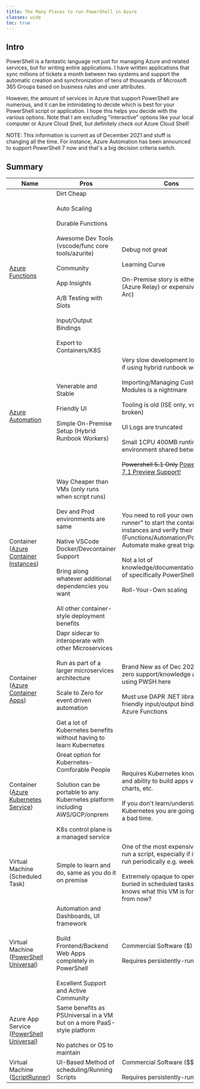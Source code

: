 ```yaml
---
title: The Many Places to run PowerShell in Azure
classes: wide
toc: true
---
```


## Intro
PowerShell is a fantastic language not just for managing Azure and related services, but for writing entire applications.
I have written applications that sync millions of tickets a month between two systems and support the automatic creation
and synchronization of tens of thousands of Microsoft 365 Groups based on business rules and user attributes.

However, the amount of services in Azure that support PowerShell are numerous, and it can be intimidating to decide which
is best for your PowerShell script or application. I hope this helps you decide with the various options. Note that I am
excluding "interactive" options like your local computer or Azure Cloud Shell, but definitely check out Azure Cloud Shell!

NOTE: This information is current as of December 2021 and stuff is changing all the time. For instance, Azure Automation
has been announced to support PowerShell 7 now and that's a big decision criteria switch.

## Summary
|Name | Pros | Cons| Best For|Not Recommended
|-----|------|-----|---------|---------------
[Azure Functions](https://docs.microsoft.com/en-us/azure/azure-functions/functions-reference-powershell)|Dirt Cheap<br><br>Auto Scaling<br><br>Durable Functions<br><br>Awesome Dev Tools (vscode/func core tools/azurite)<br><br>Community<br><br>App Insights<br><br>A/B Testing with Slots<br><br>Input/Output Bindings<br><br>Export to Containers/K8S|Debug not great<br><br>Learning Curve<br><br>On-Premise story is either hard (Azure Relay) or expensive (Azure Arc)|Short <10 min scripts<br><br>Event Driven Automation<br><br>Microservice Architectures and Web APIs, especially burstable demand<br><br>Filling in gaps in Power Apps / Power Automate|Out-Of-The-Box Scripts<br><br>Long-Running Batch Processes not written for Functions<br><br>On-Premise Activities
[Azure Automation](https://azure.microsoft.com/en-us/services/automation/#overview)|Venerable and Stable<br><br>Friendly UI<br><br>Simple On-Premise Setup (Hybrid Runbook Workers)<br><br>|Very slow development loop even if using hybrid runbook workers<br><br>Importing/Managing Custom Modules is a nightmare<br><br>Tooling is old (ISE only, vscode is broken)<br><br>UI Logs are truncated<br><br>Small 1CPU 400MB runtime environment shared between jobs<br><br>~~Powershell 5.1 Only~~ [Powershell 7.1 Preview Support!](https://azure.microsoft.com/en-us/updates/azure-automation-powershell-7/)|Simple Azure Tasks using Az Modules<br><br>Out-Of-The-Box Scripts<br><br>Automation Scripts requiring low performance (e.g. queries, reports, start/stop VMs, etc)<br><br>Long-Running Scripts<br><br>Scripts to perform on-premise tasks in an AD domain<br><br>Tasks that the helpdesk can be delegated to run on-demand|Scripts that require a large amount of memory (Hybrid Runbook Workers help mitigate but can be costly)<br><br>Constantly changing scripts requiring fast feedback/testing<br><br>Projects that use lots of modules that must be updated frequently
Container ([Azure Container Instances](https://azure.microsoft.com/en-us/services/container-instances/))|Way Cheaper than VMs (only runs when script runs)<br><br>Dev and Prod environments are same<br><br>Native VSCode Docker/Devcontainer Support<br><br>Bring along whatever additional dependencies you want<br><br>All other container-style deployment benefits|You need to roll your own "task runner" to start the container instances and verify their results (Functions/Automation/Power Automate make great triggers)<br><br>Not a lot of knowledge/documentation/support of specifically PowerShell in ACI<br><br>Roll-Your-Own scaling|People who want complete control over the process<br><br>High Performance scripts with a known load (Batch Tasks, etc.)<br><br>Scripts that need to bundle an external binary/dependency to work|Simple Solutions to hand off to standard Azure workers (limited UI)<br><br>Small Tasks to run frequently<br><br>People who want an ecosystem of tooling around the running and reporting of scripts.<br><br>Apps that require multiple isolated containers/components (AKS/ACA are better solutions)
Container ([Azure Container Apps](https://azure.microsoft.com/en-us/services/container-apps/))|Dapr sidecar to interoperate with other Microservices<br><br>Run as part of a larger microservices architecture<br><br>Scale to Zero for event driven automation<br><br>Get a lot of Kubernetes benefits without having to learn Kubernetes|Brand New as of Dec 2021, almost zero support/knowledge around using PWSH here<br><br>Must use DAPR .NET libraries, no friendly input/output bindings like Azure Functions|Scripts/Apps that need to behave as part of a larger microservices framework<br><br>Scripts that need to interoperate with other apps via Dapr/KEDA event framework<br><br>Multi-Container processes that use Powershell
Container ([Azure Kubernetes Service](https://azure.microsoft.com/en-us/services/kubernetes-service/))|Great option for Kubernetes-Comforable People<br><br>Solution can be portable to any Kubernetes platform including AWS/GCP/onprem<br><br>K8s control plane is a managed service|Requires Kubernetes knowledge and ability to build apps via Helm charts, etc.<br><br>If you don't learn/understand Kubernetes you are going to have a bad time.|Multi-cloud apps with minimal Kubernetes knowledge required<br><br>Multi-container or microservices platforms that have PowerShell components|Simple Automation Scripts<br><br>Scripts needing broad support and tooling
Virtual Machine (Scheduled Task)|Simple to learn and do, same as you do it on premise|One of the most expensive ways to run a script, especially if it is only run periodically e.g. weekly<br><br>Extremely opaque to operations, buried in scheduled tasks, who knows what this VM is for 5 years from now?|People who don't want to learn a better way and have $$$ to spend.<br><br>Scripts that have to interact with a components that only runs/supported on a Windows VM after install.|Basically anything that doesn't fit the main criteria
Virtual Machine ([PowerShell Universal](https://ironmansoftware.com/powershell-universal))|Automation and Dashboards, UI framework<br><br>Build Frontend/Backend Web Apps completely in PowerShell<br><br>Excellent Support and Active Community|Commercial Software ($)<br><br>Requires persistently-running VM|Helpdesk Apps<br><br>Simple Script Scheduling that is helpdesk-friendly|Complex multi-tiered applications or apps that need to scale to multiple hosts
Azure App Service ([PowerShell Universal](https://ironmansoftware.com/powershell-universal))|Same benefits as PSUniversal in a VM but on a more PaaS-style platform<br><br>No patches or OS to maintain
Virtual Machine ([ScriptRunner](https://www.scriptrunner.com/))|UI-Based Method of scheduling/Running Scripts|Commercial Software ($$$)<br><br>Requires persistently-running VM|A centralized script platform for on-demand scripts with authentication/authorization/auditing|People who are cheap (like me!)
